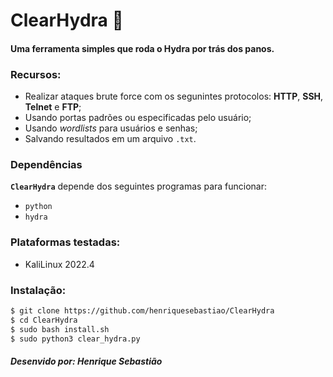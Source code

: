 # ClearHydra 🐲
#### Uma ferramenta simples que roda o Hydra por trás dos panos.

### Recursos:
- Realizar ataques brute force com os segunintes protocolos: **HTTP**, **SSH**, **Telnet** e **FTP**;
- Usando portas padrões ou especificadas pelo usuário;
- Usando *wordlists* para usuários e senhas;
- Salvando resultados em um arquivo `.txt`.

### Dependências
**`ClearHydra`** depende dos seguintes programas para funcionar:
- `python`
- `hydra`

### Plataformas testadas:
- KaliLinux 2022.4

### Instalação:
```bash
$ git clone https://github.com/henriquesebastiao/ClearHydra
$ cd ClearHydra
$ sudo bash install.sh
$ sudo python3 clear_hydra.py
```

##### Desenvido por: *Henrique Sebastião*
